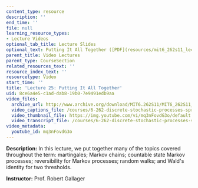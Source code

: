 ```yaml
---
content_type: resource
description: ''
end_time: ''
file: null
learning_resource_types:
- Lecture Videos
optional_tab_title: Lecture Slides
optional_text: Putting It All Together ([PDF](resources/mit6_262s11_lec25))
parent_title: Video Lectures
parent_type: CourseSection
related_resources_text: ''
resource_index_text: ''
resourcetype: Video
start_time: ''
title: 'Lecture 25: Putting It All Together'
uid: 8ce6a4e5-c1ad-dab8-19b0-7e9491edb9aa
video_files:
  archive_url: http://www.archive.org/download/MIT6.262S11/MIT6_262S11_lec25_300k.mp4
  video_captions_file: /courses/6-262-discrete-stochastic-processes-spring-2011/d96ecd0522bd5d81b3a80af1e39597fe_mq3nFovdG3o.vtt
  video_thumbnail_file: https://img.youtube.com/vi/mq3nFovdG3o/default.jpg
  video_transcript_file: /courses/6-262-discrete-stochastic-processes-spring-2011/d747d129c7bf515a8492021480060dcf_mq3nFovdG3o.pdf
video_metadata:
  youtube_id: mq3nFovdG3o
---
```


**Description:** In this lecture, we put together many of the topics covered throughout the term: martingales; Markov chains; countable state Markov processes; reversibility for Markov processes; random walks; and Wald's identity for two thresholds.

**Instructor:** Prof. Robert Gallager